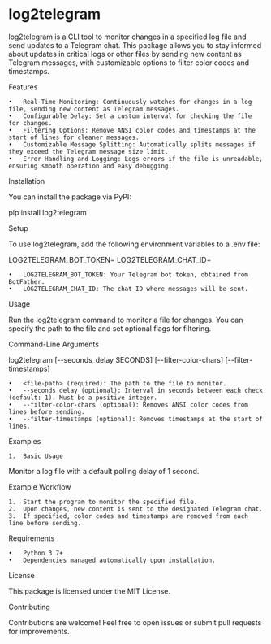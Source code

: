 # log2telegram

log2telegram is a CLI tool to monitor changes in a specified log file and send updates to a Telegram chat. This package allows you to stay informed about updates in critical logs or other files by sending new content as Telegram messages, with customizable options to filter color codes and timestamps.

Features

	•	Real-Time Monitoring: Continuously watches for changes in a log file, sending new content as Telegram messages.
	•	Configurable Delay: Set a custom interval for checking the file for changes.
	•	Filtering Options: Remove ANSI color codes and timestamps at the start of lines for cleaner messages.
	•	Customizable Message Splitting: Automatically splits messages if they exceed the Telegram message size limit.
	•	Error Handling and Logging: Logs errors if the file is unreadable, ensuring smooth operation and easy debugging.

Installation

You can install the package via PyPI:

pip install log2telegram

Setup

To use log2telegram, add the following environment variables to a .env file:

LOG2TELEGRAM_BOT_TOKEN=<your-telegram-bot-token>
LOG2TELEGRAM_CHAT_ID=<your-chat-id>

	•	LOG2TELEGRAM_BOT_TOKEN: Your Telegram bot token, obtained from BotFather.
	•	LOG2TELEGRAM_CHAT_ID: The chat ID where messages will be sent.

Usage

Run the log2telegram command to monitor a file for changes. You can specify the path to the file and set optional flags for filtering.

Command-Line Arguments

log2telegram <file-path> [--seconds_delay SECONDS] [--filter-color-chars] [--filter-timestamps]

	•	<file-path> (required): The path to the file to monitor.
	•	--seconds_delay (optional): Interval in seconds between each check (default: 1). Must be a positive integer.
	•	--filter-color-chars (optional): Removes ANSI color codes from lines before sending.
	•	--filter-timestamps (optional): Removes timestamps at the start of lines.

Examples

	1.	Basic Usage
Monitor a log file with a default polling delay of 1 second.

Example Workflow

	1.	Start the program to monitor the specified file.
	2.	Upon changes, new content is sent to the designated Telegram chat.
	3.	If specified, color codes and timestamps are removed from each line before sending.

Requirements

	•	Python 3.7+
	•	Dependencies managed automatically upon installation.

License

This package is licensed under the MIT License.

Contributing

Contributions are welcome! Feel free to open issues or submit pull requests for improvements.